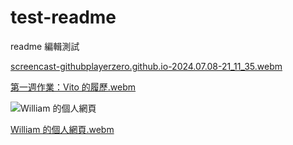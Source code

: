 # test-readme
readme 編輯測試

[screencast-githubplayerzero.github.io-2024.07.08-21_11_35.webm](https://github.com/GitHubPlayerZero/test-readme/assets/65072506/c114f493-9fc9-4610-baee-19e387ba7365)

[第一週作業：Vito 的履歷.webm](https://github.com/GitHubPlayerZero/test-readme/assets/65072506/87bf2fb7-341b-4dc2-b4c0-a48ad453fb6e)

![William 的個人網頁](https://github.com/GitHubPlayerZero/test-readme/assets/65072506/180e4640-b6ea-4111-a310-f83ab9cc72b2)

[William 的個人網頁.webm](https://github.com/GitHubPlayerZero/test-readme/assets/65072506/57c5d7bc-041a-43c4-ad7b-5ff8a61c7ab4)

